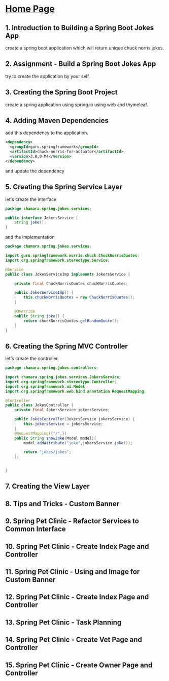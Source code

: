 # [Home Page](../../README.md)

## 1. Introduction to Building a Spring Boot Jokes App

create a spring boot application which will return unique chuck norris jokes.

## 2. Assignment - Build a Spring Boot Jokes App

try to create the application by your self.

## 3. Creating the Spring Boot Project

create a spring application using spring.io using web and thymeleaf.

## 4. Adding Maven Dependencies

add this dependency to the application.

```xml
<dependency>
  <groupId>guru.springframework</groupId>
  <artifactId>chuck-norris-for-actuator</artifactId>
  <version>3.0.0-M4</version>
</dependency>
```

and update the dependency

## 5. Creating the Spring Service Layer

let's create the interface

```java
package chamara.spring.jokes.services;

public interface JokersService {
    String joke();
}
```

and the implementation

```java
package chamara.spring.jokes.services;

import guru.springframework.norris.chuck.ChuckNorrisQuotes;
import org.springframework.stereotype.Service;

@Service
public class JokesServiceImp implements JokersService {

    private final ChuckNorrisQuotes chuckNorrisQuotes;

    public JokesServiceImp() {
        this.chuckNorrisQuotes = new ChuckNorrisQuotes();
    }

    @Override
    public String joke() {
        return chuckNorrisQuotes.getRandomQuote();
    }
}

```

## 6. Creating the Spring MVC Controller

let's create the controller.

```java
package chamara.spring.jokes.controllers;

import chamara.spring.jokes.services.JokersService;
import org.springframework.stereotype.Controller;
import org.springframework.ui.Model;
import org.springframework.web.bind.annotation.RequestMapping;

@Controller
public class JokesController {
    private final JokersService jokersService;

    public JokesController(JokersService jokersService) {
        this.jokersService = jokersService;
    }
    @RequestMapping({"/",})
    public String showJoke(Model model){
        model.addAttribute("joke",jokersService.joke());

        return "jokes/jokes";
    };


}
```

## 7. Creating the View Layer

## 8. Tips and Tricks - Custom Banner

## 9. Spring Pet Clinic - Refactor Services to Common Interface

## 10. Spring Pet Clinic - Create Index Page and Controller

## 11. Spring Pet Clinic - Using and Image for Custom Banner

## 12. Spring Pet Clinic - Create Index Page and Controller

## 13. Spring Pet Clinic - Task Planning

## 14. Spring Pet Clinic - Create Vet Page and Controller

## 15. Spring Pet Clinic - Create Owner Page and Controller
